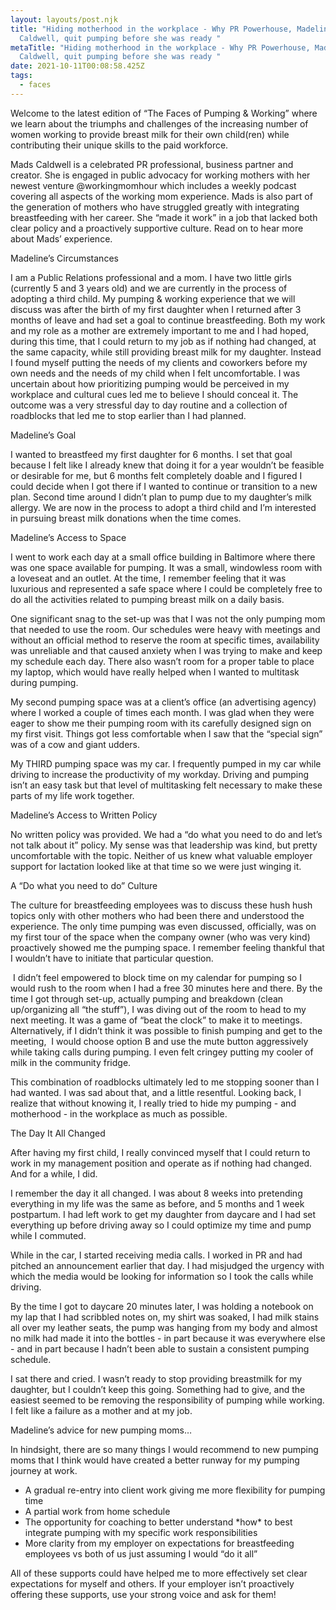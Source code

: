 ```yaml
---
layout: layouts/post.njk
title: "Hiding motherhood in the workplace - Why PR Powerhouse, Madeline
  Caldwell, quit pumping before she was ready "
metaTitle: "Hiding motherhood in the workplace - Why PR Powerhouse, Madeline
  Caldwell, quit pumping before she was ready "
date: 2021-10-11T00:08:58.425Z
tags:
  - faces
---
```

Welcome to the latest edition of “The Faces of Pumping & Working” where we learn about the triumphs and challenges of the increasing number of women working to provide breast milk for their own child(ren) while contributing their unique skills to the paid workforce. 

Mads Caldwell is a celebrated PR professional, business partner and creator. She is engaged in public advocacy for working mothers with her newest venture @workingmomhour which includes a weekly podcast covering all aspects of the working mom experience. Mads is also part of the generation of mothers who have struggled greatly with integrating breastfeeding with her career. She “made it work” in a job that lacked both clear policy and a proactively supportive culture. Read on to hear more about Mads’ experience.  

Madeline’s Circumstances

I am a Public Relations professional and a mom. I have two little girls (currently 5 and 3 years old) and we are currently in the process of adopting a third child. My pumping & working experience that we will discuss was after the birth of my first daughter when I returned after 3 months of leave and had set a goal to continue breastfeeding. Both my work and my role as a mother are extremely important to me and I had hoped, during this time, that I could return to my job as if nothing had changed, at the same capacity, while still providing breast milk for my daughter. Instead I found myself putting the needs of my clients and coworkers before my own needs and the needs of my child when I felt uncomfortable. I was uncertain about how prioritizing pumping would be perceived in my workplace and cultural cues led me to believe I should conceal it. The outcome was a very stressful day to day routine and a collection of roadblocks that led me to stop earlier than I had planned. 



Madeline’s Goal

I wanted to breastfeed my first daughter for 6 months. I set that goal because I felt like I already knew that doing it for a year wouldn’t be feasible or desirable for me, but 6 months felt completely doable and I figured I could decide when I got there if I wanted to continue or transition to a new plan. Second time around I didn’t plan to pump due to my daughter’s milk allergy. We are now in the process to adopt a third child and I’m interested in pursuing breast milk donations when the time comes. 



Madeline’s Access to Space

I went to work each day at a small office building in Baltimore where there was one space available for pumping. It was a small, windowless room with a loveseat and an outlet. At the time, I remember feeling that it was luxurious and represented a safe space where I could be completely free to do all the activities related to pumping breast milk on a daily basis. 



One significant snag to the set-up was that I was not the only pumping mom that needed to use the room. Our schedules were heavy with meetings and without an official method to reserve the room at specific times, availability was unreliable and that caused anxiety when I was trying to make and keep my schedule each day. There also wasn’t room for a proper table to place my laptop, which would have really helped when I wanted to multitask during pumping. 



My second pumping space was at a client’s office (an advertising agency) where I worked a couple of times each month. I was glad when they were eager to show me their pumping room with its carefully designed sign on my first visit. Things got less comfortable when I saw that the “special sign” was of a cow and giant udders. 



My THIRD pumping space was my car. I frequently pumped in my car while driving to increase the productivity of my workday. Driving and pumping isn’t an easy task but that level of multitasking felt necessary to make these parts of my life work together. 



Madeline’s Access to Written Policy

No written policy was provided. We had a “do what you need to do and let’s not talk about it” policy. My sense was that leadership was kind, but pretty uncomfortable with the topic. Neither of us knew what valuable employer support for lactation looked like at that time so we were just winging it. 



A “Do what you need to do” Culture

The culture for breastfeeding employees was to discuss these hush hush topics only with other mothers who had been there and understood the experience. The only time pumping was even discussed, officially, was on my first tour of the space when the company owner (who was very kind) proactively showed me the pumping space. I remember feeling thankful that I wouldn’t have to initiate that particular question. 



 I didn’t feel empowered to block time on my calendar for pumping so I would rush to the room when I had a free 30 minutes here and there. By the time I got through set-up, actually pumping and breakdown (clean up/organizing all “the stuff”), I was diving out of the room to head to my next meeting. It was a game of “beat the clock” to make it to meetings. Alternatively, if I didn’t think it was possible to finish pumping and get to the meeting,  I would choose option B and use the mute button aggressively while taking calls during pumping. I even felt cringey putting my cooler of milk in the community fridge.



This combination of roadblocks ultimately led to me stopping sooner than I had wanted. I was sad about that, and a little resentful. Looking back, I realize that without knowing it, I really tried to hide my pumping - and motherhood - in the workplace as much as possible. 



The Day It All Changed

After having my first child, I really convinced myself that I could return to work in my management position and operate as if nothing had changed. And for a while, I did. 



I remember the day it all changed. I was about 8 weeks into pretending everything in my life was the same as before, and 5 months and 1 week postpartum. I had left work to get my daughter from daycare and I had set everything up before driving away so I could optimize my time and pump while I commuted.



While in the car, I started receiving media calls. I worked in PR and had pitched an announcement earlier that day. I had misjudged the urgency with which the media would be looking for information so I took the calls while driving. 



By the time I got to daycare 20 minutes later, I was holding a notebook on my lap that I had scribbled notes on, my shirt was soaked, I had milk stains all over my leather seats, the pump was hanging from my body and almost no milk had made it into the bottles - in part because it was everywhere else - and in part because I hadn’t been able to sustain a consistent pumping schedule. 



I sat there and cried. I wasn’t ready to stop providing breastmilk for my daughter, but I couldn’t keep this going. Something had to give, and the easiest seemed to be removing the responsibility of pumping while working. I felt like a failure as a mother and at my job. 



Madeline’s advice for new pumping moms…

In hindsight, there are so many things I would recommend to new pumping moms that I think would have created a better runway for my pumping journey at work.

* A gradual re-entry into client work giving me more flexibility for pumping time
* A partial work from home schedule 
* The opportunity for coaching to better understand \*how\* to best integrate pumping with my specific work responsibilities
* More clarity from my employer on expectations for breastfeeding employees vs both of us just assuming I would “do it all”



All of these supports could have helped me to more effectively set clear expectations for myself and others. If your employer isn’t proactively offering these supports, use your strong voice and ask for them!